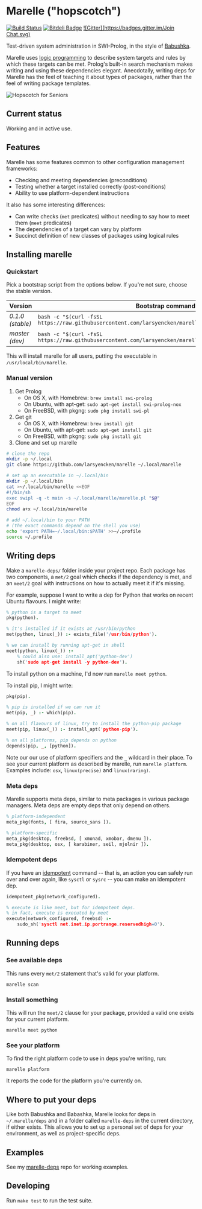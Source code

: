 # Marelle ("hopscotch")

[![Build Status](https://travis-ci.org/larsyencken/marelle.png)](https://travis-ci.org/larsyencken/marelle) [![Bitdeli Badge](https://d2weczhvl823v0.cloudfront.net/larsyencken/marelle/trend.png)](https://bitdeli.com/free "Bitdeli Badge") [![Gitter](https://badges.gitter.im/Join Chat.svg)](https://gitter.im/larsyencken/marelle)


Test-driven system administration in SWI-Prolog, in the style of [Babushka](https://github.com/benhoskings/babushka).

Marelle uses [logic programming](https://en.wikipedia.org/wiki/Logic_programming) to describe system targets and rules by which these targets can be met.
Prolog's built-in search mechanism makes writing and using these dependencies elegant.
Anecdotally, writing deps for Marelle has the feel of teaching it about types of packages, rather than the feel of writing package templates.

![Hopscotch for Seniors](https://raw.github.com/wiki/larsyencken/marelle/img/HopscotchForSeniors.jpg)

## Current status

Working and in active use.

## Features

Marelle has some features common to other configuration management frameworks:

- Checking and meeting dependencies (preconditions)
- Testing whether a target installed correctly (post-conditions)
- Ability to use platform-dependent instructions

It also has some interesting differences:

- Can write checks (`met` predicates) without needing to say how to meet them (`meet` predicates)
- The dependencies of a target can vary by platform
- Succinct definition of new classes of packages using logical rules

## Installing marelle

### Quickstart

Pick a bootstrap script from the options below. If you're not sure, choose the stable version.

Version | Bootstrap command
------- | -----------------
_0.1.0 (stable)_ | `bash -c "$(curl -fsSL https://raw.githubusercontent.com/larsyencken/marelle/versions/0.1.0/bootstrap.sh")`
_master (dev)_ | `bash -c "$(curl -fsSL https://raw.githubusercontent.com/larsyencken/marelle/master/bootstrap.sh")`

This will install marelle for all users, putting the executable in `/usr/local/bin/marelle`.

### Manual version

1. Get Prolog
    - On OS X, with Homebrew: `brew install swi-prolog`
    - On Ubuntu, with apt-get: `sudo apt-get install swi-prolog-nox`
    - On FreeBSD, with pkgng: `sudo pkg install swi-pl`
2. Get git
    - On OS X, with Homebrew: `brew install git`
    - On Ubuntu, with apt-get: `sudo apt-get install git`
    - On FreeBSD, with pkgng: `sudo pkg install git`
3. Clone and set up marelle

```bash
# clone the repo
mkdir -p ~/.local
git clone https://github.com/larsyencken/marelle ~/.local/marelle

# set up an executable in ~/.local/bin
mkdir -p ~/.local/bin
cat >~/.local/bin/marelle <<EOF
#!/bin/sh
exec swipl -q -t main -s ~/.local/marelle/marelle.pl "$@"
EOF
chmod a+x ~/.local/bin/marelle

# add ~/.local/bin to your PATH
# (the exact commands depend on the shell you use)
echo 'export PATH=~/.local/bin:$PATH' >>~/.profile
source ~/.profile
```

## Writing deps

Make a `marelle-deps/` folder inside your project repo.
Each package has two components, a `met/2` goal which checks if the dependency is met, and an `meet/2` goal with instructions on how to actually meet it if it's missing.

For example, suppose I want to write a dep for Python that works on recent Ubuntu flavours.
I might write:

```prolog
% python is a target to meet
pkg(python).

% it's installed if it exists at /usr/bin/python
met(python, linux(_)) :- exists_file('/usr/bin/python').

% we can install by running apt-get in shell
meet(python, linux(_)) :-
    % could also use: install_apt('python-dev')
    sh('sudo apt-get install -y python-dev').
```

To install python on a machine, I'd now run `marelle meet python`.

To install pip, I might write:

```prolog
pkg(pip).

% pip is installed if we can run it
met(pip, _) :- which(pip).

% on all flavours of linux, try to install the python-pip package
meet(pip, linux(_)) :- install_apt('python-pip').

% on all platforms, pip depends on python
depends(pip, _, [python]).
```

Note our our use of platform specifiers and the `_` wildcard in their place.
To see your current platform as described by marelle, run `marelle platform`.
Examples include: `osx`, `linux(precise)` and `linux(raring)`.

### Meta deps

Marelle supports meta deps, similar to meta packages in various package managers.
Meta deps are empty deps that only depend on others.

```prolog
% platform-independent
meta_pkg(fonts, [ fira, source_sans ]).

% platform-specific
meta_pkg(desktop, freebsd, [ xmonad, xmobar, dmenu ]).
meta_pkg(desktop, osx, [ karabiner, seil, mjolnir ]).
```

### Idempotent deps

If you have an [idempotent](http://en.wikipedia.org/wiki/Idempotence) command -- that is, an action you can safely run over and over again, like `sysctl` or `sysrc` -- you can make an idempotent dep.

```prolog
idempotent_pkg(network_configured).

% execute is like meet, but for idempotent deps.
% in fact, execute is executed by meet
execute(network_configured, freebsd) :-
    sudo_sh('sysctl net.inet.ip.portrange.reservedhigh=0').
```

## Running deps

### See available deps

This runs every `met/2` statement that's valid for your platform.

`marelle scan`

### Install something

This will run the `meet/2` clause for your package, provided a valid one exists for your current platform.

`marelle meet python`

### See your platform

To find the right platform code to use in deps you're writing, run:

`marelle platform`

It reports the code for the platform you're currently on.

## Where to put your deps

Like both Babushka and Babashka, Marelle looks for deps in `~/.marelle/deps` and in a folder called `marelle-deps` in the current directory, if either exists.
This allows you to set up a personal set of deps for your environment, as well as project-specific deps.

## Examples

See my [marelle-deps](https://github.com/larsyencken/marelle-deps) repo for working examples.

## Developing

Run `make test` to run the test suite.
